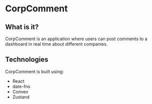 # CorpComment

## What is it?

CorpComment is an application where users can post comments to a dashboard in real time about different companies.

## Technologies

CorpComment is built using:

- React
- date-fns
- Convex
- Zustand